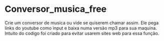 # Conversor_musica_free
Crie um conversor de musica ou vide se quiserem chamar assim. Ele pega links do youtube como input e baixa numa versão mp3 para sua maquina. Intuito do codigo foi criado para evitar usarem sites web para essa função.
